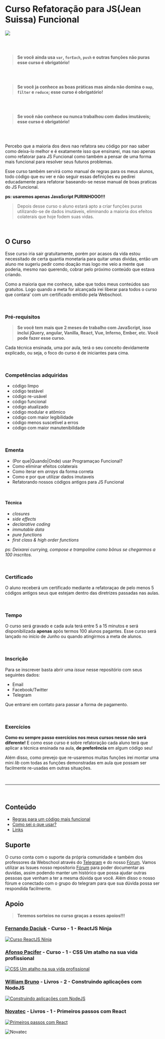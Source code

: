 # Curso Refatoração para JS(Jean Suissa) Funcional

![](http://i.imgur.com/NP5IbYc.jpg)

<br>
<br>


> **Se você ainda usa `var`, `forEach`, `push` e outras funções não puras esse curso é obrigatório!**

<br>
<br>


> **Se você ja conhece as boas práticas mas ainda não domina o `map`, `filter` e `reduce`; esse curso é obrigatório!**

<br>
<br>


> **Se você não conhece ou nunca trabalhou com dados imutáveis; esse curso é obrigatório!**

<br>
<br>


Percebo que a maioria dos devs nao refatora seu código por nao saber como deixa-lo melhor e é exatamente isso que ensinarei, mas nao apenas como refatorar para JS Funcional como também a pensar de uma forma mais funcional para resolver seus futuros problemas.

Esse curso também servirá como manual de regras para os meus alunos, todo código que eu ver e não seguir essas definições eu pedirei educadamente para refatorar baseando-se nesse manual de boas praticas do JS Funcional.

**ps: usaremos apenas JavaScript PURINHOOO!!!**

> Depois desse curso o aluno estará apto a criar funções puras utilizando-se de dados imutáveis, eliminando a maioria dos efeitos colaterais que hoje fodem suas vidas.


<br>

## O Curso

Esse curso iria sair gratuitamente, porém por acasos da vida estou necessitado de certa quantia monetaria para quitar umas dívidas, então um aluno me sugeriu pedir como doação mas logo me veio a mente que poderia, mesmo nao querendo, cobrar pelo próximo conteúdo que estava criando. 

Como a maioria que me conhece, sabe que todos meus conteúdos sao gratuitos. Logo quando a meta for alcançada irei liberar 
para todos o curso que contara' com um certificado emitido pela Webschool.


<br>

### Pré-requisitos

> **Se você tem mais que 2 meses de trabalho com JavaScript, isso inclui jQuery, 
> angular, Vanilla, React, Vue, Inferno, Ember, etc. 
> Você pode fazer esse curso.**

Cada técnica ensinada, uma por aula, terá o seu conceito 
devidamente explicado, ou seja, o foco do curso é de iniciantes para cima.

<br>


### Competências adquiridas

- código limpo
- código testável
- código re-usável
- código funcional
- código atualizado
- código modular e atômico
- código com maior legibilidade
- código menos suscetível a erros
- código com maior manutenibilidade

<br>


### Ementa

- (Por que|Quando|Onde) usar Programaçao Funcional?
- Como eliminar efeitos colaterais
- Como iterar em *arrays* da forma correta
- Como e por que utilizar dados imutaveis
- Refatorando nossos códigos antigos para JS Funcional

<br>


#### Técnica

- *closures*
- *side effects*
- *declarative coding*
- *immutable data*
- *pure functions*
- *first class & high order functions*

*ps: Deixarei currying, compose e trampoline como bônus se chegarmos a 100 inscritos.*

<br>

### Certificado

O aluno receberá um certificado mediante a refatoraçao de pelo menos 5 códigos antigos seus que estejam dentro
das diretrizes passadas nas aulas.

<br>

### Tempo

O curso será gravado e cada aula terá entre 5 a 15 minutos e será disponibilizada **apenas** após termos 100 alunos pagantes. Esse curso será lançado no início de Junho ou quando atingirmos a meta de alunos.

<br>

### Inscrição

Para se inscrever basta abrir uma *issue* nesse repositório com seus seguintes dados:

- Email
- Facebook/Twitter
- Telegram

Que entrarei em contato para passar a forma de pagamento.


<br>


### Exercícios

**Como eu sempre passo exercícios nos meus cursos nesse não será diferente!** E como esse curso é sobre refatoração cada aluno terá que aplicar a técnica ensinada na aula, **de preferência** em algum código seu!

Além disso, como prevejo que re-usaremos muitas funções irei montar uma mini *lib* com todas as funções demonstradas em aula que possam ser facilmente re-usadas em outras situações.

<br>

<hr>

<br>

## Conteúdo

- [Regras para um código mais funcional](./regras.md)
- [Como sei o que usar?](./o.que.usar.md)
- [Links](./links.md)

## Suporte

O curso conta com o suporte da própria comunidade e também dos professores da Webschool através do [Telegram](https://t.me/forumwebschool) e do nosso [Fórum](https://github.com/Webschool-io/forum). Vamos utilizar as Issues nosso repositorio [Fórum](https://github.com/Webschool-io/forum) para poder documentar as duvidas, assim podendo manter um histórico que possa ajudar outras pessoas que venham a ter a mesma dúvida que você. Além disso o nosso fórum e conectado com o grupo do telegram para que sua dúvida possa ser respondida facilmente.

## Apoio

> **Teremos sorteios no curso graças a esses apoios!!!**

### [Fernando Daciuk](https://github.com/fdaciuk) - Curso - 1 - ReactJS Ninja

[![Curso ReactJS Ninja](https://blog.da2k.com.br/uploads/2016/05/curso-reactjs-ninja.png)](https://blog.da2k.com.br/curso-reactjs-ninja/)

### [Afonso Pacifer](https://github.com/afonsopacifer) - Curso - 1 - CSS Um atalho na sua vida profissional


[![CSS Um atalho na sua vida profissional](http://i.imgur.com/b2DYbWs.png)](https://csshortcut.github.io/)




### [William Bruno](https://github.com/wbruno) - Livros - 2 - Construindo aplicações com NodeJS

[![Construindo aplicações com NodeJS](https://s3.novatec.com.br/capas-ampliadas/capa-ampliada-9788575224564.jpg)](https://novatec.com.br/livros/nodejs/)



### [Novatec](https://novatec.com.br/) - Livros - 1 - Primeiros passos com React

[![Primeiros passos com React](https://s3.novatec.com.br/capas-ampliadas/capa-ampliada-9788575225202.jpg)](https://novatec.com.br/livros/primeiros-passos-com-react/)

![Novatec](http://i.imgur.com/TsRwJiA.png)
